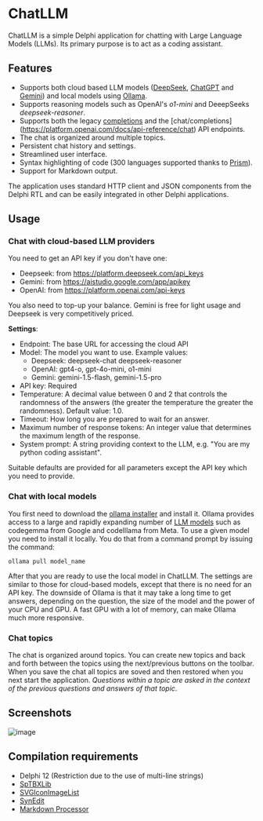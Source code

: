 # ChatLLM

ChatLLM is a simple Delphi application for chatting with Large Language Models (LLMs).  Its primary purpose is to act as a coding assistant.

## Features
- Supports both cloud based LLM models ([DeepSeek](https://www.deepseek.com/), [ChatGPT](https://openai.com/chatgpt) and [Gemini](https://gemini.google.com/)) and local models using [Ollama](https://github.com/ollama/ollama).
- Supports reasoning models such as OpenAI's *o1-mini* and DeeepSeeks *deepseek-reasoner*.
- Supports both the legacy [completions](https://platform.openai.com/docs/api-reference/completions) and the [chat/completions] (https://platform.openai.com/docs/api-reference/chat) API endpoints.
- The chat is organized around multiple topics.
- Persistent chat history and settings.
- Streamlined user interface.
- Syntax highlighting of code (300 languages supported thanks to [Prism](https://prismjs.com/)).
- Support for Markdown output.

The application uses standard HTTP client and JSON components from the Delphi RTL and can be easily integrated in other Delphi applications.

## Usage

### Chat with cloud-based LLM providers
You need to get an API key if you don't have one:
- Deepseek: from https://platform.deepseek.com/api_keys
- Gemini: from https://aistudio.google.com/app/apikey
- OpenAI: from https://platform.openai.com/api-keys

You also need to top-up your balance.  Gemini is free for light usage and Deepseek is very
competitively priced.

**Settings**:

- Endpoint:  The base URL for accessing the cloud API
- Model: The model you want to use.  Example values:
    - Deepseek: deepseek-chat deepseek-reasoner
    - OpenAI: gpt4-o, gpt-4o-mini, o1-mini
    - Gemini: gemini-1.5-flash, gemini-1.5-pro
- API key: Required
- Temperature: A decimal value between 0 and 2 that controls the randomness of the answers
  (the greater the temperature the greater the randomness).  Default value: 1.0.
- Timeout:  How long you are prepared to wait for an answer.
- Maximum number of response tokens: An integer value that determines the maximum length of the response.
- System prompt: A string providing context to the LLM, e.g. "You are my python coding assistant".

Suitable defaults are provided for all parameters except the API key which you need to provide.

### Chat with local models

You first need to download the [ollama installer](https://ollama.com/download/OllamaSetup.exe) 
and install it.  Ollama provides access to a large and rapidly expanding number of 
[LLM models](https://ollama.com/library?sort=popular) such as codegemma from Google and 
codelllama from Meta.  To use a given model you need to install it locally.  You do that from a 
command prompt by issuing the command:
```
ollama pull model_name
```
After that you are ready to use the local model in ChatLLM.  The settings are similar to those
for cloud-based models, except that there is no need for an API key. The downside of Ollama is 
that it may take a long time to get answers, depending on the question, the size of the model
 and the power of your CPU and GPU.  A fast GPU with a lot of memory, can make Ollama much more
 responsive.

### Chat topics

The chat is organized around topics.   You can create new topics and back and forth between the 
topics using the next/previous buttons on the toolbar.   When you save the chat all topics are 
soved and then restored when you next start the application.  _Questions within a topic are 
asked in the context of the previous questions and answers of that topic_.

## Screenshots
![image](https://github.com/pyscripter/ChatLLM/assets/1311616/98eac838-1670-4dda-8b7b-ee21f3cd8b5d)

## Compilation requirements

- Delphi 12 (Restriction due to the use of multi-line strings)
- [SpTBXLib](https://github.com/SilverpointDev/sptbxlib)
- [SVGIconImageList](https://github.com/EtheaDev/SVGIconImageList)
- [SynEdit](https://github.com/pyscripter/SynEdit)
- [Markdown Processor](https://github.com/EtheaDev/MarkdownProcessor)
